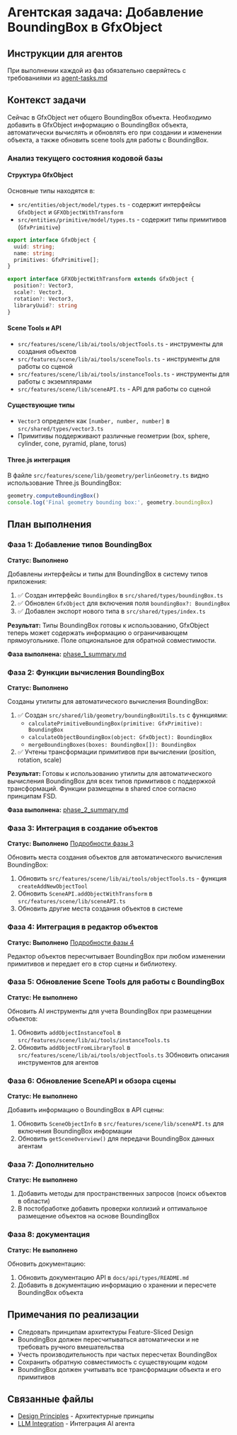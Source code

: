 # Агентская задача: Добавление BoundingBox в GfxObject

## Инструкции для агентов
При выполнении каждой из фаз обязательно сверяйтесь с требованиями из [agent-tasks.md](../../docs/development/workflows/agent-tasks.md)

## Контекст задачи

Сейчас в GfxObject нет общего BoundingBox объекта. Необходимо добавить в GfxObject информацию о BoundingBox объекта, автоматически вычислять и обновлять его при создании и изменении объекта, а также обновить scene tools для работы с BoundingBox.

### Анализ текущего состояния кодовой базы

#### Структура GfxObject
Основные типы находятся в:
- `src/entities/object/model/types.ts` - содержит интерфейсы `GfxObject` и `GFXObjectWithTransform`
- `src/entities/primitive/model/types.ts` - содержит типы примитивов (`GfxPrimitive`)

```typescript
export interface GfxObject {
  uuid: string;
  name: string;
  primitives: GfxPrimitive[];
}

export interface GFXObjectWithTransform extends GfxObject {
  position?: Vector3,
  scale?: Vector3,
  rotation?: Vector3,
  libraryUuid?: string
}
```

#### Scene Tools и API
- `src/features/scene/lib/ai/tools/objectTools.ts` - инструменты для создания объектов
- `src/features/scene/lib/ai/tools/sceneTools.ts` - инструменты для работы со сценой
- `src/features/scene/lib/ai/tools/instanceTools.ts` - инструменты для работы с экземплярами
- `src/features/scene/lib/sceneAPI.ts` - API для работы со сценой

#### Существующие типы
- `Vector3` определен как `[number, number, number]` в `src/shared/types/vector3.ts`
- Примитивы поддерживают различные геометрии (box, sphere, cylinder, cone, pyramid, plane, torus)

#### Three.js интеграция
В файле `src/features/scene/lib/geometry/perlinGeometry.ts` видно использование Three.js BoundingBox:
```typescript
geometry.computeBoundingBox()
console.log('Final geometry bounding box:', geometry.boundingBox)
```

## План выполнения

### Фаза 1: Добавление типов BoundingBox
**Статус: Выполнено**

Добавлены интерфейсы и типы для BoundingBox в систему типов приложения:
1. ✅ Создан интерфейс `BoundingBox` в `src/shared/types/boundingBox.ts`
2. ✅ Обновлен `GfxObject` для включения поля `boundingBox?: BoundingBox`
3. ✅ Добавлен экспорт нового типа в `src/shared/types/index.ts`

**Результат:** Типы BoundingBox готовы к использованию, GfxObject теперь может содержать информацию о ограничивающем прямоугольнике. Поле опциональное для обратной совместимости.

**Фаза выполнена:** [phase_1_summary.md](phases/phase_1_summary.md)

### Фаза 2: Функции вычисления BoundingBox
**Статус: Выполнено**

Созданы утилиты для автоматического вычисления BoundingBox:
1. ✅ Создан `src/shared/lib/geometry/boundingBoxUtils.ts` с функциями:
   - `calculatePrimitiveBoundingBox(primitive: GfxPrimitive): BoundingBox`
   - `calculateObjectBoundingBox(object: GfxObject): BoundingBox`
   - `mergeBoundingBoxes(boxes: BoundingBox[]): BoundingBox`
2. ✅ Учтены трансформации примитивов при вычислении (position, rotation, scale)

**Результат:** Готовы к использованию утилиты для автоматического вычисления BoundingBox для всех типов примитивов с поддержкой трансформаций. Функции размещены в shared слое согласно принципам FSD.

**Фаза выполнена:** [phase_2_summary.md](phases/phase_2_summary.md)

### Фаза 3: Интеграция в создание объектов
**Статус: Выполнено**
[Подробности фазы 3](phases/phase_3_summary.md)

Обновить места создания объектов для автоматического вычисления BoundingBox:
1. Обновить `src/features/scene/lib/ai/tools/objectTools.ts` - функция `createAddNewObjectTool`
2. Обновить `SceneAPI.addObjectWithTransform` в `src/features/scene/lib/sceneAPI.ts`
3. Обновить другие места создания объектов в системе

### Фаза 4: Интеграция в редактор объектов
**Статус: Выполнено**
[Подробности фазы 4](phases/phase_4_summary.md)

Редактор объектов пересчитывает BoundingBox при любом изменении примитивов и передает его в стор сцены и библиотеку.

### Фаза 5: Обновление Scene Tools для работы с BoundingBox
**Статус: Не выполнено**

Обновить AI инструменты для учета BoundingBox при размещении объектов:
1. Обновить `addObjectInstanceTool` в `src/features/scene/lib/ai/tools/instanceTools.ts`
2. Обновить `addObjectFromLibraryTool` в `src/features/scene/lib/ai/tools/objectTools.ts`
3Обновить описания инструментов для агентов

### Фаза 6: Обновление SceneAPI и обзора сцены
**Статус: Не выполнено**

Добавить информацию о BoundingBox в API сцены:
1. Обновить `SceneObjectInfo` в `src/features/scene/lib/sceneAPI.ts` для включения BoundingBox информации
2. Обновить `getSceneOverview()` для передачи BoundingBox данных агентам

### Фаза 7: Дополнительно
**Статус: Не выполнено**

1. Добавить методы для пространственных запросов (поиск объектов в области)
2. В постобработке добавить проверки коллизий и оптимальное размещение объектов на основе BoundingBox

### Фаза 8: документация
**Статус: Не выполнено**

Обновить документацию:
1. Обновить документацию API в `docs/api/types/README.md`
2. Добавить в документацию информацию о хранении и пересчете BoundingBox объекта

## Примечания по реализации

- Следовать принципам архитектуры Feature-Sliced Design
- BoundingBox должен пересчитываться автоматически и не требовать ручного вмешательства
- Учесть производительность при частых пересчетах BoundingBox 
- Сохранить обратную совместимость с существующим кодом
- BoundingBox должен учитывать все трансформации объекта и его примитивов

## Связанные файлы

- [Design Principles](../../docs/architecture/design-principles.md) - Архитектурные принципы
- [LLM Integration](../../docs/features/ai-integration/llm-integration.md) - Интеграция AI агента
